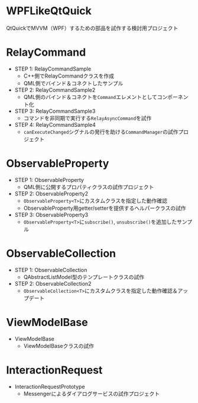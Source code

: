 # WPFLikeQtQuick

QtQuickでMVVM（WPF）するための部品を試作する検討用プロジェクト

# RelayCommand

- STEP 1: RelayCommandSample
    - C++側でRelayCommandクラスを作成
    - QML側でバインド＆コネクトしたサンプル
- STEP 2: RelayCommandSample2
    - QML側のバインド＆コネクトを`Command`エレメントとしてコンポーネント化
- STEP 3: RelayCommandSample3
    - コマンドを非同期で実行する`RelayAsyncCommand`を試作
- STEP 4: RelayCommandSample4
    - `canExecuteChanged`シグナルの発行を助ける`CommandManager`の試作プロジェクト

# ObservableProperty

- STEP 1: ObservableProperty
    - QML側に公開するプロパティクラスの試作プロジェクト
- STEP 2: ObservableProperty2
    - `ObservableProperty<T>`にカスタムクラスを指定した動作確認
    - ObservableProperty用getter/setterを提供するヘルパークラスの試作
- STEP 3: ObservableProperty3
    - `ObservableProperty<T>`に`subscribe()`, `unsubscribe()`を追加したサンプル

# ObservableCollection

- STEP 1: ObservableCollection
    - QAbstractListModel型のテンプレートクラスの試作
- STEP 2: ObservableCollection2
    - `ObservableCollection<T>`にカスタムクラスを指定した動作確認＆アップデート

# ViewModelBase

- ViewModelBase
    - ViewModelBaseクラスの試作

# InteractionRequest

- InteractionRequestPrototype
    - Messengerによるダイアログサービスの試作プロジェクト
